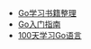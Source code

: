 <!-- docs/_navbar.md -->

* [Go学习书籍整理](/)
* [Go入门指南](/the_way_to_go/)
* [100天学习Go语言](/golang_100_days/)
